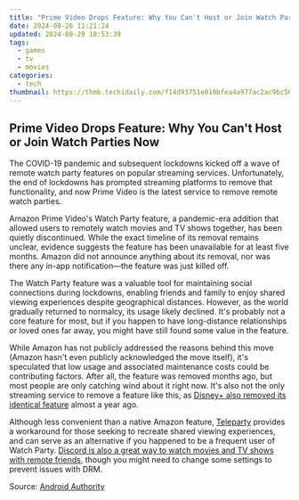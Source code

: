 ```yaml
---
title: "Prime Video Drops Feature: Why You Can't Host or Join Watch Parties Now"
date: 2024-08-26 11:21:24
updated: 2024-08-29 10:53:39
tags:
  - games
  - tv
  - movies
categories:
  - tech
thumbnail: https://thmb.techidaily.com/f14d93751e019bfea4a977ac2ac9bc564b77ea9b7c9b8b27159acb247e2b395b.jpg
---
```


## Prime Video Drops Feature: Why You Can't Host or Join Watch Parties Now

The COVID-19 pandemic and subsequent lockdowns kicked off a wave of remote watch party features on popular streaming services. Unfortunately, the end of lockdowns has prompted streaming platforms to remove that functionality, and now Prime Video is the latest service to remove remote watch parties.

 Amazon Prime Video's Watch Party feature, a pandemic-era addition that allowed users to remotely watch movies and TV shows together, has been quietly discontinued. While the exact timeline of its removal remains unclear, evidence suggests the feature has been unavailable for at least five months. Amazon did not announce anything about its removal, nor was there any in-app notification—the feature was just killed off.

 The Watch Party feature was a valuable tool for maintaining social connections during lockdowns, enabling friends and family to enjoy shared viewing experiences despite geographical distances. However, as the world gradually returned to normalcy, its usage likely declined. It's probably not a core feature for most, but if you happen to have long-distance relationships or loved ones far away, you might have still found some value in the feature.

 While Amazon has not publicly addressed the reasons behind this move (Amazon hasn't even publicly acknowledged the move itself), it's speculated that low usage and associated maintenance costs could be contributing factors. After all, the feature was removed months ago, but most people are only catching wind about it right now. It's also not the only streaming service to remove a feature like this, as [Disney+ also removed its identical feature](https://easy-unlock-android.techidaily.com/in-2024-how-to-lock-apps-on-realme-narzo-60-5g-to-protect-your-individual-information-by-drfone-android/) almost a year ago.

 Although less convenient than a native Amazon feature, [Teleparty](https://www.teleparty.com/) provides a workaround for those seeking to recreate shared viewing experiences, and can serve as an alternative if you happened to be a frequent user of Watch Party. [Discord is also a great way to watch movies and TV shows with remote friends](https://visual-screen-recording.techidaily.com/new-2024-approved-best-online-audio-solutions-2023-guide/), though you might need to change some settings to prevent issues with DRM.

 Source: [Android Authority](https://www.androidauthority.com/amazon-prime-viewing-party-axed-3458167/)

<ins class="adsbygoogle"
     style="display:block"
     data-ad-format="autorelaxed"
     data-ad-client="ca-pub-7571918770474297"
     data-ad-slot="1223367746"></ins>



<ins class="adsbygoogle"
     style="display:block"
     data-ad-client="ca-pub-7571918770474297"
     data-ad-slot="8358498916"
     data-ad-format="auto"
     data-full-width-responsive="true"></ins>
